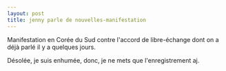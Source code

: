 ```yaml
---
layout: post
title: jenny parle de nouvelles-manifestation
---
```


Manifestation en Corée du Sud contre l'accord de libre-échange dont on a déjà parlé il y a quelques jours.

Désolée, je suis enhumée, donc, je ne mets que l'enregistrement aj.  
